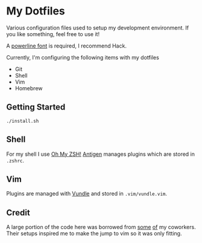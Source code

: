# My Dotfiles

Various configuration files used to setup my development environment. If you like something, feel free to use it!

A [powerline font](https://github.com/powerline/fonts) is required, I recommend Hack.

Currently, I'm configuring the following items with my dotfiles

* Git
* Shell
* Vim
* Homebrew

## Getting Started

```shell
./install.sh
```

## Shell

For my shell I use [Oh My ZSH!](https://ohmyz.sh/) [Antigen](https://github.com/zsh-users/antigen) manages plugins which are stored in `.zshrc`.

## Vim

Plugins are managed with [Vundle](https://github.com/VundleVim/Vundle.vim) and stored in `.vim/vundle.vim`.

## Credit

A large portion of the code here was borrowed from [some](https://github.com/J3RN/dotfiles) [of](https://github.com/bseb/dotfiles) my coworkers. Their setups inspired me to make the jump to vim so it was only fitting.
